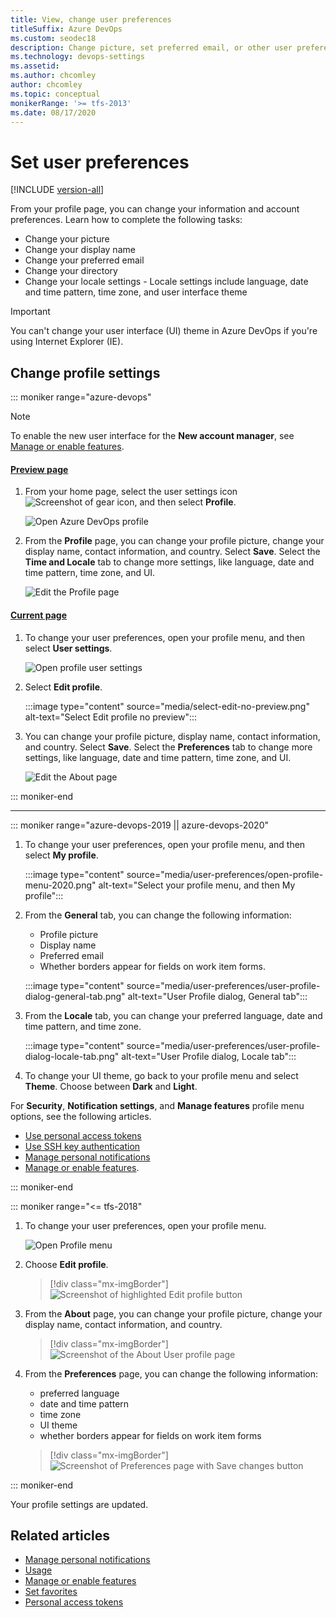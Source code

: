 ```yaml
---
title: View, change user preferences 
titleSuffix: Azure DevOps
ms.custom: seodec18
description: Change picture, set preferred email, or other user preferences from your profile defined for Azure DevOps or TFS. 
ms.technology: devops-settings
ms.assetid: 
ms.author: chcomley
author: chcomley
ms.topic: conceptual
monikerRange: '>= tfs-2013'
ms.date: 08/17/2020 
---
```


# Set user preferences

[!INCLUDE [version-all](../../includes/version-all.md)]

From your profile page, you can change your information and  account preferences. Learn how to complete the following tasks:

- Change your picture
- Change your display name
- Change your preferred email
- Change your directory
- Change your locale settings - Locale settings include language, date and time pattern, time zone, and user interface theme

> [!IMPORTANT]
> You can't change your user interface (UI) theme in Azure DevOps if you're using Internet Explorer (IE).

## Change profile settings  

::: moniker range="azure-devops"

> [!NOTE]   
> To enable the new user interface for the **New account manager**, see [Manage or enable features](../../project/navigation/preview-features.md).

#### [Preview page](#tab/preview-page) 

1. From your home page, select the user settings icon ![Screenshot of gear icon](../../media/icons/user-settings-gear.png), and then select **Profile**.

   ![Open Azure DevOps profile](../../media/open-user-settings-profile-preview.png)

2. From the **Profile** page, you can change your profile picture, change your display name, contact information, and country. Select **Save**. Select the **Time and Locale** tab to change more settings, like language, date and time pattern, time zone, and UI.

   ![Edit the Profile page](media/edit-about-page-preview.png)

#### [Current page](#tab/current-page) 

1. To change your user preferences, open your profile menu, and then select **User settings**.

   ![Open profile user settings](media/open-profile-user-settings.png)

2. Select **Edit profile**.

   :::image type="content" source="media/select-edit-no-preview.png" alt-text="Select Edit profile no preview":::

1. You can change your profile picture, display name, contact information, and country. Select **Save**. Select the **Preferences** tab to change more settings, like language, date and time pattern, time zone, and UI.

   ![Edit the About page](media/edit-about-page.png)

::: moniker-end

* * *

::: moniker range="azure-devops-2019 || azure-devops-2020" 

1. To change your user preferences, open your profile menu, and then select **My profile**.

	:::image type="content" source="media/user-preferences/open-profile-menu-2020.png" alt-text="Select your profile menu, and then My profile":::

2. From the **General** tab, you can change the following information:
   - Profile picture
   - Display name
   - Preferred email 
   - Whether borders appear for fields on work item forms.

	:::image type="content" source="media/user-preferences/user-profile-dialog-general-tab.png" alt-text="User Profile dialog, General tab":::

3. From the **Locale** tab, you can change your preferred language, date and time pattern, and time zone. 

	:::image type="content" source="media/user-preferences/user-profile-dialog-locale-tab.png" alt-text="User Profile dialog, Locale tab":::

4. To change your UI theme, go back to your profile menu and select **Theme**. Choose between **Dark** and **Light**.

For **Security**, **Notification settings**, and **Manage features** profile menu options, see the following articles. 
- [Use personal access tokens](../accounts/use-personal-access-tokens-to-authenticate.md) 
- [Use SSH key authentication](../../repos/git/use-ssh-keys-to-authenticate.md) 
- [Manage personal notifications](../../notifications/howto-manage-personal-notifications.md)  
- [Manage or enable features](../../project/navigation/preview-features.md). 

::: moniker-end

::: moniker range="<= tfs-2018" 

1. To change your user preferences, open your profile menu.

	![Open Profile menu](../../media/settings/open-profile-tfs-2017.png)

2. Choose **Edit profile**. 

	> [!div class="mx-imgBorder"]  
	> ![Screenshot of highlighted Edit profile button ](../../media/settings/profile-jamal-h.png)

3. From the **About** page, you can change your profile picture, change your display name, contact information, and country. 

	> [!div class="mx-imgBorder"]  
	> ![Screenshot of the About User profile page](../../media/settings/edit-profile-about-dialog.png)

4. From the **Preferences** page, you can change the following information:
    - preferred language
    - date and time pattern
    - time zone
    - UI theme
    - whether borders appear for fields on work item forms

	> [!div class="mx-imgBorder"]  
	> ![Screenshot of Preferences page with Save changes button](../../media/settings/edit-profile-preferences-dialog.png)

::: moniker-end

Your profile settings are updated.

## Related articles

- [Manage personal notifications](../../notifications/howto-manage-personal-notifications.md)  
- [Usage](../../integrate/concepts/rate-limits.md)  
- [Manage or enable features](../../project/navigation/preview-features.md)  
- [Set favorites](../../notifications/howto-manage-personal-notifications.md)  
- [Personal access tokens](../../accounts/use-personal-access-tokens-to-authenticate.md)  
